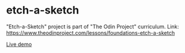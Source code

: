 # etch-a-sketch
"Etch-a-Sketch" project is part of "The Odin Project" curriculum. 
Link: https://www.theodinproject.com/lessons/foundations-etch-a-sketch

[Live demo](https://akeryan.github.io/etch-a-sketch/)
